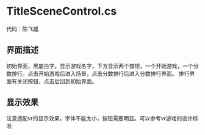 # TitleSceneControl.cs
代码：陈飞雄

## 界面描述  
初始界面，黑底白字。显示游戏名字，下方显示两个按钮，一个开始游戏，一个分数排行。点击开始游戏后进入场景，点击分数排行后进入分数排行界面。
排行界面有关闭按钮，点击后回到初始界面。

## 显示效果  
注意适配vr的显示效果，字体不能太小，按钮需要明显。可以参考vr游戏的设计标准
